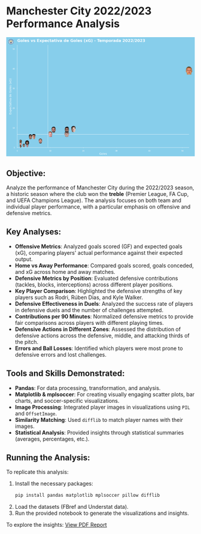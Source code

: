 # Manchester City 2022/2023 Performance Analysis

![Manchester City Performance](files/gvsxG.png)

## Objective:

Analyze the performance of Manchester City during the 2022/2023 season, a historic season where the club won the **treble** (Premier League, FA Cup, and UEFA Champions League). The analysis focuses on both team and individual player performance, with a particular emphasis on offensive and defensive metrics.

## Key Analyses:

- **Offensive Metrics**: Analyzed goals scored (GF) and expected goals (xG), comparing players' actual performance against their expected output.
- **Home vs Away Performance**: Compared goals scored, goals conceded, and xG across home and away matches.
- **Defensive Metrics by Position**: Evaluated defensive contributions (tackles, blocks, interceptions) across different player positions.
- **Key Player Comparison**: Highlighted the defensive strengths of key players such as Rodri, Rúben Dias, and Kyle Walker.
- **Defensive Effectiveness in Duels**: Analyzed the success rate of players in defensive duels and the number of challenges attempted.
- **Contributions per 90 Minutes**: Normalized defensive metrics to provide fair comparisons across players with different playing times.
- **Defensive Actions in Different Zones**: Assessed the distribution of defensive actions across the defensive, middle, and attacking thirds of the pitch.
- **Errors and Ball Losses**: Identified which players were most prone to defensive errors and lost challenges.

## Tools and Skills Demonstrated:

- **Pandas**: For data processing, transformation, and analysis.
- **Matplotlib & mplsoccer**: For creating visually engaging scatter plots, bar charts, and soccer-specific visualizations.
- **Image Processing**: Integrated player images in visualizations using `PIL` and `OffsetImage`.
- **Similarity Matching**: Used `difflib` to match player names with their images.
- **Statistical Analysis**: Provided insights through statistical summaries (averages, percentages, etc.).

## Running the Analysis:

To replicate this analysis:

1. Install the necessary packages:
   ```bash
   pip install pandas matplotlib mplsoccer pillow difflib
   ```
2. Load the datasets (FBref and Understat data).
3. Run the provided notebook to generate the visualizations and insights.

To explore the insights:
[View PDF Report](etl.pdf) 
